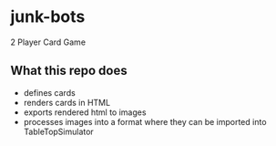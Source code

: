 # junk-bots

2 Player Card Game

## What this repo does

- defines cards
- renders cards in HTML
- exports rendered html to images
- processes images into a format where they can be imported into TableTopSimulator
